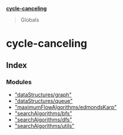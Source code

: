 **[cycle-canceling](README.md)**

> Globals

# cycle-canceling

## Index

### Modules

* ["dataStructures/graph"](modules/_datastructures_graph_.md)
* ["dataStructures/queue"](modules/_datastructures_queue_.md)
* ["maximumFlowAlgorithms/edmondsKarp"](modules/_maximumflowalgorithms_edmondskarp_.md)
* ["searchAlgorithms/bfs"](modules/_searchalgorithms_bfs_.md)
* ["searchAlgorithms/dfs"](modules/_searchalgorithms_dfs_.md)
* ["searchAlgorithms/utils"](modules/_searchalgorithms_utils_.md)
